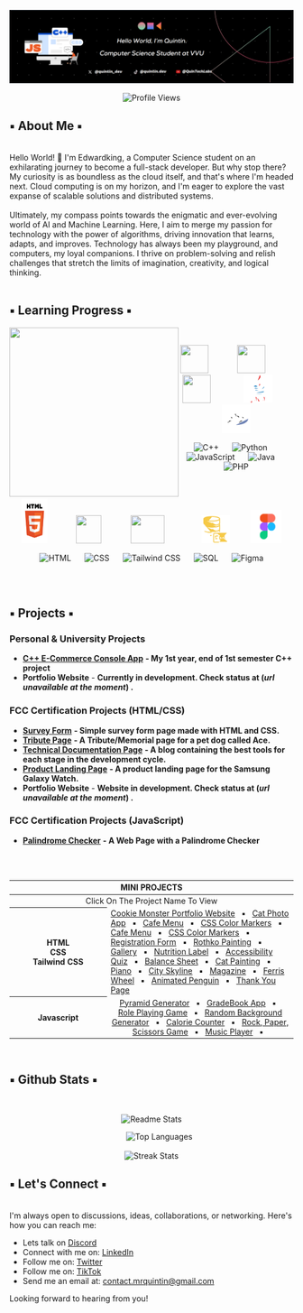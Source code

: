 ![Banner](assets/Banner.png)

<div align="center">
  
![Profile Views](https://komarev.com/ghpvc/?username=Eddking-QS&color=blue&style=flat-square&label=PROFILE+VIEWS)
</div>

## ▪️ About Me ▪️

</br>
Hello World! 👋 I'm Edwardking, a Computer Science student on an exhilarating journey to become a full-stack developer. But why stop there? My curiosity is as boundless as the cloud itself, and that's where I'm headed next. Cloud computing is on my horizon, and I'm eager to explore the vast expanse of scalable solutions and distributed systems. </br>
</br>
Ultimately, my compass points towards the enigmatic and ever-evolving world of AI and Machine Learning. Here, I aim to merge my passion for technology with the power of algorithms, driving innovation that learns, adapts, and improves. Technology has always been my playground, and computers, my loyal companions. I thrive on problem-solving and relish challenges that stretch the limits of imagination, creativity, and logical thinking.
  </br>
  </br>

## ▪️ Learning Progress ▪️

<img src="assets/setup.gif" height="300" width="300" align="left"> 
</br>
<div align="center">


<img src="assets/C.gif" height="50" width="50" /> &nbsp;&nbsp;&nbsp;&nbsp; &nbsp;&nbsp;&nbsp; &nbsp;&nbsp;
<img src="assets/Python.gif" height="50" width="50" /> &nbsp; &nbsp;&nbsp;&nbsp; &nbsp;&nbsp;&nbsp; &nbsp;
<img src="assets/Javascript3.gif" height="50" width="50" /> &nbsp;&nbsp;&nbsp; &nbsp; &nbsp;&nbsp;&nbsp; &nbsp;  &nbsp;
<img src="assets/Java.gif" height="50" width="50" /> &nbsp;&nbsp;&nbsp; &nbsp;&nbsp;&nbsp;
<img src="assets/Php.gif" height="50" width="50" /> 


![C++](https://img.shields.io/badge/C++-35%25-blue)      
![Python](https://img.shields.io/badge/Python-40%25-blue)      
![JavaScript](https://img.shields.io/badge/JavaScript-10%25-yellow)      
![Java](https://img.shields.io/badge/Java-20%25-red)      
![PHP](https://img.shields.io/badge/PHP-15%25-purple)  
</br> </br>


<img src="assets/Html.gif" height="80" width="45" /> &nbsp;&nbsp;&nbsp;&nbsp; &nbsp;&nbsp;&nbsp; &nbsp;&nbsp;
<img src="assets/CSS2.gif" height="50" width="45" /> &nbsp; &nbsp;&nbsp;&nbsp; &nbsp;&nbsp;&nbsp; &nbsp;
<img src="assets/Tailwind.gif" height="50" width="60" /> &nbsp;&nbsp;&nbsp; &nbsp; &nbsp;&nbsp;&nbsp; &nbsp;  &nbsp; &nbsp;
<img src="assets/sql.gif" height="50" width="50" /> &nbsp;&nbsp;&nbsp; &nbsp;&nbsp;&nbsp;
<img src="assets/Figma.gif" height="60" width="55" />  


![HTML](https://img.shields.io/badge/HTML-80%25-orange)      
![CSS](https://img.shields.io/badge/CSS-65%25-blue)      
![Tailwind CSS](https://img.shields.io/badge/Tailwind%20CSS-50%25-teal)      
![SQL](https://img.shields.io/badge/SQL-25%25-lightgrey)      
![Figma](https://img.shields.io/badge/Figma-45%25-pink) 

</br>
</div>
</br>


## ▪️ Projects ▪️

  <div>

### Personal & University Projects

-   **[C++ E-Commerce Console App](https://github.com/Eddking-QS/Projects-eCommerce_App)** **- My 1st year, end of 1st semester C++ project**
-   **Portfolio Website** - **Currently in development. Check status at (_url unavailable at the moment_) .**

### FCC Certification Projects (HTML/CSS)

-   **[Survey Form](https://github.com/Eddking-QS/FCC-Survey_Form)** **- Simple survey form page made with HTML and CSS.**
-   **[Tribute Page](https://github.com/Eddking-QS/Projects-Tribute_Page)** **- A Tribute/Memorial page for a pet dog called Ace.**
-   **[Technical Documentation Page](https://github.com/Eddking-QS/Projects-Technical_Documentation_Page)** **- A blog containing the best tools for each stage in the development cycle.**
-   **[Product Landing Page](https://github.com/Eddking-QS/Projects-Product_Landing_Page)** **- A product landing page for the Samsung Galaxy Watch.**
-   **Portfolio Website** - **Website in development. Check status at (_url unavailable at the moment_) .**

### FCC Certification Projects (JavaScript)

-   **[Palindrome Checker](https://github.com/quintin-dev/FCC-Palindrome_Checker)** **- A Web Page with a Palindrome Checker**

<br>
<br>
<table align="center">
  <thead>
    <tr>
      <th colspan="3" width="1000">MINI PROJECTS</th>
    </tr>
  </thead>
  <tbody>
    <tr>
      <td align="center" colspan="3" width="1000">Click On The Project Name To View</td>
    </tr>      
    <tr>
      <th align="center" width="300">HTML <br> CSS <br> Tailwind CSS</th>
      <td width="700"> 
        <a href="https://github.com/Eddking-QS/HTML-Mini-Project-CookieMonster">Cookie Monster Portfolio Website</a> &nbsp ▪︎ &nbsp <a href="https://github.com/Eddking-QS/HTML-Mini_Projects-CatPhotoApp">Cat Photo App</a> &nbsp ▪︎ &nbsp <a href="https://github.com/Eddking-QS/CSS-Mini_Projects-Cafe_Menu">Cafe Menu</a> &nbsp ▪︎ &nbsp <a href="https://github.com/Eddking-QS/CSS-Mini_Project-Markers">CSS Color Markers</a> &nbsp ▪︎ &nbsp <a href="https://github.com/Eddking-QS/CSS-Mini_Projects-Cafe_Menu">Cafe Menu</a> &nbsp ▪︎ &nbsp <a href="https://github.com/Eddking-QS/CSS-Mini_Project-Markers">CSS Color Markers</a> &nbsp ▪︎ &nbsp <a href="https://github.com/Eddking-QS/HTML-Mini_Projects-Registration_Form">Registration Form</a> &nbsp ▪︎ &nbsp <a href="https://github.com/Eddking-QS/CSS_Mini-Projects_Rothko_Painting">Rothko Painting</a> &nbsp ▪︎ &nbsp <a href="https://github.com/Eddking-QS/CSS-Mini_Projects-Gallery">Gallery</a> &nbsp ▪︎ &nbsp <a href="https://github.com/Eddking-QS/CSS-Mini_Projects-Nutrition_Label">Nutrition Label</a> &nbsp ▪︎ &nbsp <a href="https://github.com/Eddking-QS/Mini_Projects-Accessibility_Quiz">Accessibility Quiz</a> &nbsp ▪︎ &nbsp <a href="https://github.com/Eddking-QS/CSS-Mini_Projects-Balance_Sheet">Balance Sheet</a> &nbsp ▪︎ &nbsp <a href="https://github.com/Eddking-QS/CSS-Mini_Projects-Cat_Painting">Cat Painting</a> &nbsp ▪︎ &nbsp <a href="https://github.com/Eddking-QS/CSS-Mini_Projects-Piano">Piano</a> &nbsp ▪︎ &nbsp <a href="https://github.com/Eddking-QS/CSS-Mini_Projects-City_Skyline">City Skyline</a> &nbsp ▪︎ &nbsp <a href="https://github.com/Eddking-QS/CSS-Mini_Projects-Magazine">Magazine</a> &nbsp ▪︎ &nbsp <a href="https://github.com/Eddking-QS/CSS-Mini_Projects-Ferris_Wheel">Ferris Wheel</a> &nbsp ▪︎ &nbsp <a href="https://github.com/Eddking-QS/CSS-Mini_Projects-Animated_Penguin">Animated Penguin</a> &nbsp ▪︎ &nbsp <a href="https://github.com/quintin-dev/CSS-Mini_Projects-Thank_You_Page">Thank You Page</a>
      </td>
    </tr>
    <tr>
      <th align="center" width="300">Javascript</th>
      <td align="center" width="700">
         <a href="https://github.com/Eddking-QS/JavaScript-Mini_Projects-Pyramid_Generator">Pyramid Generator</a> &nbsp ▪︎ &nbsp <a href="https://github.com/Eddking-QS/JavaScript-Mini_Projects-GradeBook_App">GradeBook App</a> &nbsp ▪︎ &nbsp <a href="https://github.com/Eddking-QS/JavaScript-Mini_Project-Role_Playing_Game">Role Playing Game</a> &nbsp ▪︎ &nbsp <a href="https://github.com/Eddking-QS/JavaScript-Mini_Projects-Random_Background_Generator">Random Background Generator</a> &nbsp ▪︎ &nbsp <a href="https://github.com/Eddking-QS/JavaScript-Mini_Project-Calorie_Counter">Calorie Counter</a> &nbsp ▪︎ &nbsp <a href="https://github.com/Eddking-QS/JavaScript-Mini_Project-Rock_Paper_Scissors_Game">Rock, Paper, Scissors Game</a> &nbsp ▪︎ &nbsp <a href="https://github.com/Eddking-QS/JavaScript-Mini_Project-Music_Player">Music Player</a> &nbsp ▪︎ &nbsp
      </td>
    </tr>
  </tbody>
</table>

  </div>
  
  </br>

## ▪️ Github Stats ▪️

  </br>

  <div align="center"> 
    
  ![Readme Stats](https://github-readme-stats.vercel.app/api?username=quintin-dev&count_private=true&show_icons=true&hide_border=false&bg_color=000000&title_color=F61115&text_color=EAEAEA&icon_color=9A54B3&border_color=F61115)

  &nbsp;&nbsp;&nbsp;&nbsp;&nbsp;&nbsp;
  ![Top Languages](https://github-readme-stats.vercel.app/api/top-langs/?username=quintin-dev&layout=compact&langs_count=8&hide_border=false&bg_color=000000&title_color=FF0000&text_color=C9D1D9&border_color=FF0000)
  </br>
  </br> 
  ![Streak Stats](https://github-readme-streak-stats.herokuapp.com/?user=quintin-dev&background=000000&ring=F61115&fire=F61115&currStreakLabel=9A54B3&sideLabels=EAEAEA&sideNums=EAEAEA&currStreakNum=F61115&dates=EAEAEA&border=FF0000)
  </br>

  </div>

## ▪️ Let's Connect ▪️

  </br> 
I'm always open to discussions, ideas, collaborations, or networking. Here's how you can reach me:

-   Lets talk on <a href="https://discord.gg/S4KuUJSa">Discord</a>
-   Connect with me on: <a href="">LinkedIn</a>
-   Follow me on: <a href="https://twitter.com/quintin_dev">Twitter</a>
-   Follow me on: <a href="https://www.tiktok.com/@quintin.dev">TikTok</a>
-   Send me an email at: contact.mrquintin@gmail.com

Looking forward to hearing from you!
